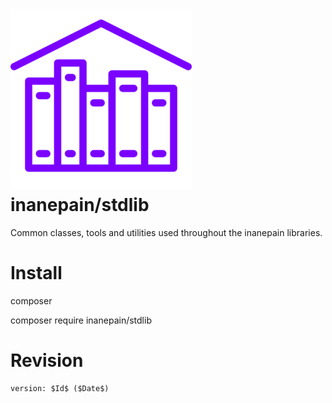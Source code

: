 # ![icon](./icon.png) inanepain/stdlib

Common classes, tools and utilities used throughout the inanepain
libraries.

# Install

composer

composer require inanepain/stdlib

# Revision

    version: $Id$ ($Date$)
